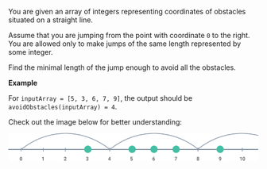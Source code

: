 You are given an array of integers representing coordinates of obstacles situated on a straight line.

Assume that you are jumping from the point with coordinate `0` to the right. You are allowed only to make jumps of the same length represented by some integer.

Find the minimal length of the jump enough to avoid all the obstacles.

**Example**

For `inputArray = [5, 3, 6, 7, 9]`, the output should be
`avoidObstacles(inputArray) = 4`.

Check out the image below for better understanding:

![example](example.png)
